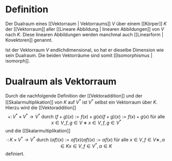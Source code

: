 # Definition
Der Dualraum eines [[Vektorraum | Vektorraums]] $V$ über einem [[Körper]] $K$ der [[Vektorraum]] aller [[Lineare Abbildung | linearen Abbildungen]] von $V$ nach $K$. Diese linearen Abbildungen werden manchmal auch [[Linearform | Kovektoren]] genannt.

Ist der Vektorraum $V$ endlichdimensional, so hat er dieselbe Dimension wie sein Dualraum. Die beiden Vektorräume sind somit [[Isomorphismus | isomorph]]. 

# Dualraum als Vektorraum
Durch die nachfolgende Definition der [[Vektoraddition]] und der [[Skalarmultiplikation]] von $K$ auf $V^*$ ist $V^*$ selbst ein Vektorraum über $K$.
Hierzu wird die [[Vektoraddition]]
$$+\colon V^{*}\times V^{*}\rightarrow V^{*} \text{ durch } ( f + g ) ( x ) := f ( x ) + g ( x ) \left(f+g\right)(x) := f(x) + g(x) \text{ für alle } x ∈ V , f , g ∈ V ∗ x\in V, f , g\in V^*$$
und die [[Skalarmultiplikation]]
$$\cdot \colon K\times V^{*}\rightarrow V^{*} \text{ durch } ( α f ) ( x ) := α f ( x ) (\alpha f)\left(x\right) := \alpha f(x) \text{ für alle } x ∈ V , f ∈ V ∗ , α ∈ K x\in V, f \in V^*,\,\alpha \in K$$
definiert.

